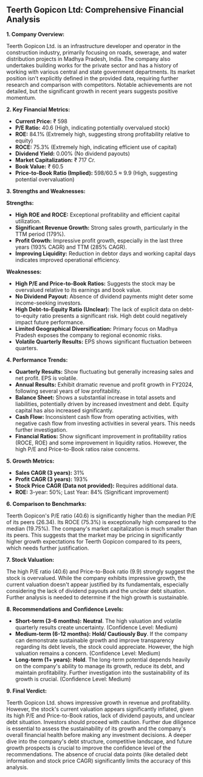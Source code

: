 ## Teerth Gopicon Ltd: Comprehensive Financial Analysis

**1. Company Overview:**

Teerth Gopicon Ltd. is an infrastructure developer and operator in the construction industry, primarily focusing on roads, sewerage, and water distribution projects in Madhya Pradesh, India.  The company also undertakes building works for the private sector and has a history of working with various central and state government departments.  Its market position isn't explicitly defined in the provided data, requiring further research and comparison with competitors.  Notable achievements are not detailed, but the significant growth in recent years suggests positive momentum.

**2. Key Financial Metrics:**

* **Current Price:** ₹ 598
* **P/E Ratio:** 40.6 (High, indicating potentially overvalued stock)
* **ROE:** 84.1% (Extremely high, suggesting strong profitability relative to equity)
* **ROCE:** 75.3% (Extremely high, indicating efficient use of capital)
* **Dividend Yield:** 0.00% (No dividend payouts)
* **Market Capitalization:** ₹ 717 Cr.
* **Book Value:** ₹ 60.5
* **Price-to-Book Ratio (Implied):** 598/60.5 ≈ 9.9 (High, suggesting potential overvaluation)


**3. Strengths and Weaknesses:**

**Strengths:**

* **High ROE and ROCE:**  Exceptional profitability and efficient capital utilization.
* **Significant Revenue Growth:**  Strong sales growth, particularly in the TTM period (179%).
* **Profit Growth:**  Impressive profit growth, especially in the last three years (193% CAGR) and TTM (285% CAGR).
* **Improving Liquidity:**  Reduction in debtor days and working capital days indicates improved operational efficiency.


**Weaknesses:**

* **High P/E and Price-to-Book Ratios:**  Suggests the stock may be overvalued relative to its earnings and book value.
* **No Dividend Payout:**  Absence of dividend payments might deter some income-seeking investors.
* **High Debt-to-Equity Ratio (Unclear):**  The lack of explicit data on debt-to-equity ratio presents a significant risk.  High debt could negatively impact future performance.
* **Limited Geographical Diversification:**  Primary focus on Madhya Pradesh exposes the company to regional economic risks.
* **Volatile Quarterly Results:**  EPS shows significant fluctuation between quarters.


**4. Performance Trends:**

* **Quarterly Results:** Show fluctuating but generally increasing sales and net profit.  EPS is volatile.
* **Annual Results:**  Exhibit dramatic revenue and profit growth in FY2024, following several years of low profitability.
* **Balance Sheet:**  Shows a substantial increase in total assets and liabilities, potentially driven by increased investment and debt.  Equity capital has also increased significantly.
* **Cash Flow:**  Inconsistent cash flow from operating activities, with negative cash flow from investing activities in several years.  This needs further investigation.
* **Financial Ratios:**  Show significant improvement in profitability ratios (ROCE, ROE) and some improvement in liquidity ratios.  However, the high P/E and Price-to-Book ratios raise concerns.


**5. Growth Metrics:**

* **Sales CAGR (3 years):** 31%
* **Profit CAGR (3 years):** 193%
* **Stock Price CAGR (Data not provided):** Requires additional data.
* **ROE:**  3-year: 50%; Last Year: 84% (Significant improvement)


**6. Comparison to Benchmarks:**

Teerth Gopicon's P/E ratio (40.6) is significantly higher than the median P/E of its peers (26.34).  Its ROCE (75.3%) is exceptionally high compared to the median (19.75%).  The company's market capitalization is much smaller than its peers. This suggests that the market may be pricing in significantly higher growth expectations for Teerth Gopicon compared to its peers, which needs further justification.


**7. Stock Valuation:**

The high P/E ratio (40.6) and Price-to-Book ratio (9.9) strongly suggest the stock is overvalued.  While the company exhibits impressive growth, the current valuation doesn't appear justified by its fundamentals, especially considering the lack of dividend payouts and the unclear debt situation.  Further analysis is needed to determine if the high growth is sustainable.


**8. Recommendations and Confidence Levels:**

* **Short-term (3-6 months):** **Neutral**.  The high valuation and volatile quarterly results create uncertainty.  (Confidence Level: Medium)
* **Medium-term (6-12 months):** **Hold/ Cautiously Buy**.  If the company can demonstrate sustainable growth and improve transparency regarding its debt levels, the stock could appreciate.  However, the high valuation remains a concern. (Confidence Level: Medium)
* **Long-term (1+ years):** **Hold**.  The long-term potential depends heavily on the company's ability to manage its growth, reduce its debt, and maintain profitability.  Further investigation into the sustainability of its growth is crucial. (Confidence Level: Medium)


**9. Final Verdict:**

Teerth Gopicon Ltd. shows impressive growth in revenue and profitability. However, the stock's current valuation appears significantly inflated, given its high P/E and Price-to-Book ratios, lack of dividend payouts, and unclear debt situation.  Investors should proceed with caution.  Further due diligence is essential to assess the sustainability of its growth and the company's overall financial health before making any investment decisions.  A deeper dive into the company's debt structure, competitive landscape, and future growth prospects is crucial to improve the confidence level of the recommendations.  The absence of crucial data points (like detailed debt information and stock price CAGR) significantly limits the accuracy of this analysis.
